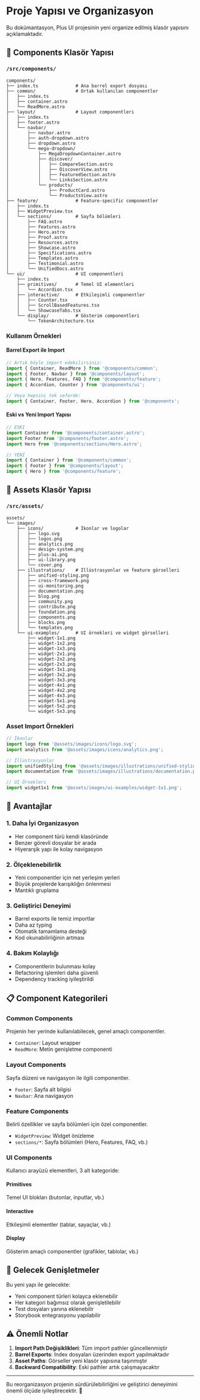 # Proje Yapısı ve Organizasyon

Bu dokümantasyon, Plus UI projesinin yeni organize edilmiş klasör yapısını açıklamaktadır.

## 📁 Components Klasör Yapısı

### `/src/components/`

```
components/
├── index.ts              # Ana barrel export dosyası
├── common/               # Ortak kullanılan componentler
│   ├── index.ts
│   ├── container.astro
│   └── ReadMore.astro
├── layout/               # Layout componentleri
│   ├── index.ts
│   ├── footer.astro
│   └── navbar/
│       ├── navbar.astro
│       ├── auth-dropdown.astro
│       ├── dropdown.astro
│       └── mega-dropdown/
│           ├── MegaDropdownContainer.astro
│           ├── discover/
│           │   ├── CompareSection.astro
│           │   ├── DiscoverView.astro
│           │   ├── FeaturedSection.astro
│           │   └── LinksSection.astro
│           └── products/
│               ├── ProductCard.astro
│               └── ProductsView.astro
├── feature/              # Feature-specific componentler
│   ├── index.ts
│   ├── WidgetPreview.tsx
│   └── sections/         # Sayfa bölümleri
│       ├── FAQ.astro
│       ├── Features.astro
│       ├── Hero.astro
│       ├── Proof.astro
│       ├── Resources.astro
│       ├── Showcase.astro
│       ├── Specifications.astro
│       ├── Templates.astro
│       ├── Testimonial.astro
│       └── UnifiedDocs.astro
└── ui/                   # UI componentleri
    ├── index.ts
    ├── primitives/       # Temel UI elementleri
    │   └── Accordion.tsx
    ├── interactive/      # Etkileşimli componentler
    │   ├── Counter.tsx
    │   ├── ScrollBasedFeatures.tsx
    │   └── ShowcaseTabs.tsx
    └── display/          # Gösterim componentleri
        └── TokenArchitecture.tsx
```

### Kullanım Örnekleri

#### Barrel Export ile Import
```typescript
// Artık böyle import edebilirsiniz:
import { Container, ReadMore } from '@components/common';
import { Footer, Navbar } from '@components/layout';
import { Hero, Features, FAQ } from '@components/feature';
import { Accordion, Counter } from '@components/ui';

// Veya hepsini tek seferde:
import { Container, Footer, Hero, Accordion } from '@components';
```

#### Eski vs Yeni Import Yapısı
```typescript
// ESKI
import Container from '@components/container.astro';
import Footer from '@components/footer.astro';
import Hero from '@components/sections/Hero.astro';

// YENİ
import { Container } from '@components/common';
import { Footer } from '@components/layout';
import { Hero } from '@components/feature';
```

## 📁 Assets Klasör Yapısı

### `/src/assets/`

```
assets/
└── images/
    ├── icons/            # İkonlar ve logolar
    │   ├── logo.svg
    │   ├── logos.png
    │   ├── analytics.png
    │   ├── design-system.png
    │   ├── plus-ai.png
    │   ├── ui-library.png
    │   └── cover.png
    ├── illustrations/    # İllüstrasyonlar ve feature görselleri
    │   ├── unified-styling.png
    │   ├── cross-framework.png
    │   ├── ui-monitoring.png
    │   ├── documentation.png
    │   ├── blog.png
    │   ├── community.png
    │   ├── contribute.png
    │   ├── foundation.png
    │   ├── components.png
    │   ├── blocks.png
    │   └── templates.png
    └── ui-examples/      # UI örnekleri ve widget görselleri
        ├── widget-1x1.png
        ├── widget-1x2.png
        ├── widget-1x3.png
        ├── widget-2x1.png
        ├── widget-2x2.png
        ├── widget-2x3.png
        ├── widget-3x1.png
        ├── widget-3x2.png
        ├── widget-3x3.png
        ├── widget-4x1.png
        ├── widget-4x2.png
        ├── widget-4x3.png
        ├── widget-5x1.png
        ├── widget-5x2.png
        └── widget-5x3.png
```

### Asset Import Örnekleri

```typescript
// İkonlar
import logo from '@assets/images/icons/logo.svg';
import analytics from '@assets/images/icons/analytics.png';

// İllüstrasyonlar
import unifiedStyling from '@assets/images/illustrations/unified-styling.png';
import documentation from '@assets/images/illustrations/documentation.png';

// UI Örnekleri
import widget1x1 from '@assets/images/ui-examples/widget-1x1.png';
```

## 🎯 Avantajlar

### 1. **Daha İyi Organizasyon**
- Her component türü kendi klasöründe
- Benzer görevli dosyalar bir arada
- Hiyerarşik yapı ile kolay navigasyon

### 2. **Ölçeklenebilirlik**
- Yeni componentler için net yerleşim yerleri
- Büyük projelerde karışıklığın önlenmesi
- Mantıklı gruplama

### 3. **Geliştirici Deneyimi**
- Barrel exports ile temiz importlar
- Daha az typing
- Otomatik tamamlama desteği
- Kod okunabilirliğinin artması

### 4. **Bakım Kolaylığı**
- Componentlerin bulunması kolay
- Refactoring işlemleri daha güvenli
- Dependency tracking iyileştirildi

## 📋 Component Kategorileri

### **Common Components**
Projenin her yerinde kullanılabilecek, genel amaçlı componentler.
- `Container`: Layout wrapper
- `ReadMore`: Metin genişletme componenti

### **Layout Components**
Sayfa düzeni ve navigasyon ile ilgili componentler.
- `Footer`: Sayfa alt bilgisi
- `Navbar`: Ana navigasyon

### **Feature Components**
Belirli özellikler ve sayfa bölümleri için özel componentler.
- `WidgetPreview`: Widget önizleme
- `sections/*`: Sayfa bölümleri (Hero, Features, FAQ, vb.)

### **UI Components**
Kullanıcı arayüzü elementleri, 3 alt kategoride:

#### **Primitives**
Temel UI blokları (butonlar, inputlar, vb.)

#### **Interactive**
Etkileşimli elementler (tablar, sayaçlar, vb.)

#### **Display**
Gösterim amaçlı componentler (grafikler, tablolar, vb.)

## 🚀 Gelecek Genişletmeler

Bu yeni yapı ile gelecekte:
- Yeni component türleri kolayca eklenebilir
- Her kategori bağımsız olarak genişletilebilir
- Test dosyaları yanına eklenebilir
- Storybook entegrasyonu yapılabilir

## ⚠️ Önemli Notlar

1. **Import Path Değişiklikleri**: Tüm import pathler güncellenmiştir
2. **Barrel Exports**: Index dosyaları üzerinden export yapılmaktadır
3. **Asset Paths**: Görseller yeni klasör yapısına taşınmıştır
4. **Backward Compatibility**: Eski pathler artık çalışmayacaktır

---

Bu reorganizasyon projenin sürdürülebilirliğini ve geliştirici deneyimini önemli ölçüde iyileştirecektir. 🎉

